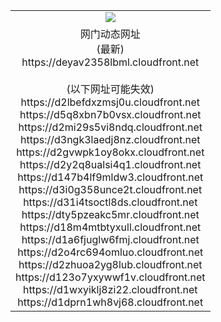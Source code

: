 ﻿<table>
  <tr></tr>
  <tr><td colspan=2 align=center><img src="https://deyav2358lbml.cloudfront.net/Up/oGate.jpg" /></td></tr>
  <tr><td colspan=2 align=center>网门动态网址<br/>(最新)
<br>https://deyav2358lbml.cloudfront.net
<br/><br/>(以下网址可能失效)
<br>https://d2lbefdxzmsj0u.cloudfront.net
<br>https://d5q8xbn7b0vsx.cloudfront.net
<br>https://d2mi29s5vi8ndq.cloudfront.net
<br>https://d3ngk3laedj8nz.cloudfront.net
<br>https://d2gvwpk1oy8okx.cloudfront.net
<br>https://d2y2q8ualsi4q1.cloudfront.net
<br>https://d147b4lf9mldw3.cloudfront.net
<br>https://d3i0g358unce2t.cloudfront.net
<br>https://d31i4tsoctl8ds.cloudfront.net
<br>https://dty5pzeakc5mr.cloudfront.net
<br>https://d18m4mtbtyxull.cloudfront.net
<br>https://d1a6fjuglw6fmj.cloudfront.net
<br>https://d2o4rc694omluo.cloudfront.net
<br>https://d2zhuoa2yg8lub.cloudfront.net
<br>https://d123o7yxywwf1v.cloudfront.net
<br>https://d1wxyiklj8zi22.cloudfront.net
<br>https://d1dprn1wh8vj68.cloudfront.net
    </td>
  </tr>
</table>
